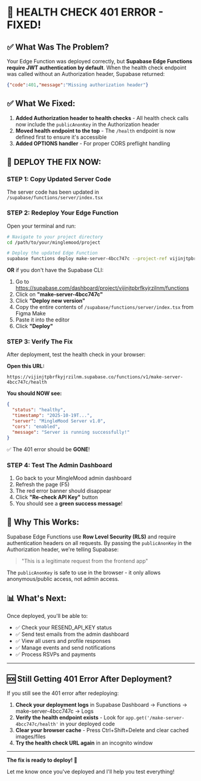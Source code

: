 # 🎉 HEALTH CHECK 401 ERROR - FIXED!

## ✅ What Was The Problem?

Your Edge Function was deployed correctly, but **Supabase Edge Functions require JWT authentication by default**. When the health check endpoint was called without an Authorization header, Supabase returned:

```json
{"code":401,"message":"Missing authorization header"}
```

## ✅ What We Fixed:

1. **Added Authorization header to health checks** - All health check calls now include the `publicAnonKey` in the Authorization header
2. **Moved health endpoint to the top** - The `/health` endpoint is now defined first to ensure it's accessible
3. **Added OPTIONS handler** - For proper CORS preflight handling

## 🚀 DEPLOY THE FIX NOW:

### **STEP 1: Copy Updated Server Code**

The server code has been updated in `/supabase/functions/server/index.tsx`

### **STEP 2: Redeploy Your Edge Function**

Open your terminal and run:

```bash
# Navigate to your project directory
cd /path/to/your/minglemood/project

# Deploy the updated Edge Function
supabase functions deploy make-server-4bcc747c --project-ref vijinjtpbrfkyjrzilnm
```

**OR** if you don't have the Supabase CLI:

1. Go to https://supabase.com/dashboard/project/vijinjtpbrfkyjrzilnm/functions
2. Click on **"make-server-4bcc747c"**
3. Click **"Deploy new version"**
4. Copy the entire contents of `/supabase/functions/server/index.tsx` from Figma Make
5. Paste it into the editor
6. Click **"Deploy"**

### **STEP 3: Verify The Fix**

After deployment, test the health check in your browser:

**Open this URL:**
```
https://vijinjtpbrfkyjrzilnm.supabase.co/functions/v1/make-server-4bcc747c/health
```

**You should NOW see:**
```json
{
  "status": "healthy",
  "timestamp": "2025-10-19T...",
  "server": "MingleMood Server v1.0",
  "cors": "enabled",
  "message": "Server is running successfully!"
}
```

✅ The 401 error should be **GONE**!

### **STEP 4: Test The Admin Dashboard**

1. Go back to your MingleMood admin dashboard
2. Refresh the page (F5)
3. The red error banner should disappear
4. Click **"Re-check API Key"** button
5. You should see a **green success message**!

## 🎯 Why This Works:

Supabase Edge Functions use **Row Level Security (RLS)** and require authentication headers on all requests. By passing the `publicAnonKey` in the Authorization header, we're telling Supabase:

> "This is a legitimate request from the frontend app"

The `publicAnonKey` is safe to use in the browser - it only allows anonymous/public access, not admin access.

## 📊 What's Next:

Once deployed, you'll be able to:
- ✅ Check your RESEND_API_KEY status
- ✅ Send test emails from the admin dashboard  
- ✅ View all users and profile responses
- ✅ Manage events and send notifications
- ✅ Process RSVPs and payments

---

## 🆘 Still Getting 401 Error After Deployment?

If you still see the 401 error after redeploying:

1. **Check your deployment logs** in Supabase Dashboard → Functions → make-server-4bcc747c → Logs
2. **Verify the health endpoint exists** - Look for `app.get('/make-server-4bcc747c/health'` in your deployed code
3. **Clear your browser cache** - Press Ctrl+Shift+Delete and clear cached images/files
4. **Try the health check URL again** in an incognito window

---

**The fix is ready to deploy! 🚀**

Let me know once you've deployed and I'll help you test everything!

